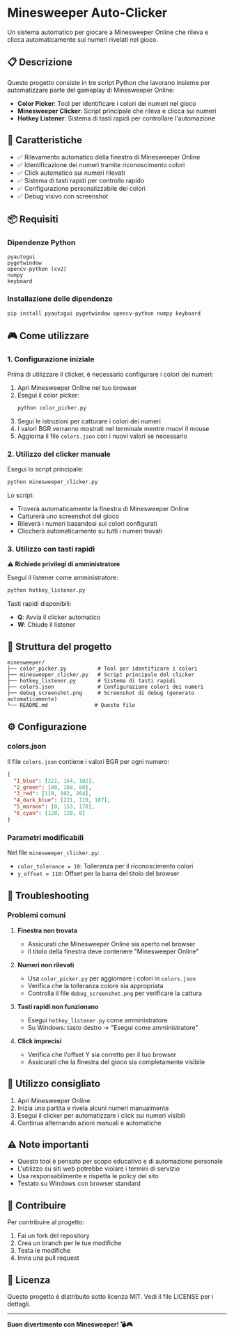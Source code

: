 # Minesweeper Auto-Clicker

Un sistema automatico per giocare a Minesweeper Online che rileva e clicca automaticamente sui numeri rivelati nel gioco.

## 📋 Descrizione

Questo progetto consiste in tre script Python che lavorano insieme per automatizzare parte del gameplay di Minesweeper Online:

- **Color Picker**: Tool per identificare i colori dei numeri nel gioco
- **Minesweeper Clicker**: Script principale che rileva e clicca sui numeri
- **Hotkey Listener**: Sistema di tasti rapidi per controllare l'automazione

## 🚀 Caratteristiche

- ✅ Rilevamento automatico della finestra di Minesweeper Online
- ✅ Identificazione dei numeri tramite riconoscimento colori
- ✅ Click automatico sui numeri rilevati
- ✅ Sistema di tasti rapidi per controllo rapido
- ✅ Configurazione personalizzabile dei colori
- ✅ Debug visivo con screenshot

## 📦 Requisiti

### Dipendenze Python
```
pyautogui
pygetwindow
opencv-python (cv2)
numpy
keyboard
```

### Installazione delle dipendenze
```bash
pip install pyautogui pygetwindow opencv-python numpy keyboard
```

## 🎮 Come utilizzare

### 1. Configurazione iniziale

Prima di utilizzare il clicker, è necessario configurare i colori dei numeri:

1. Apri Minesweeper Online nel tuo browser
2. Esegui il color picker:
   ```bash
   python color_picker.py
   ```
3. Segui le istruzioni per catturare i colori dei numeri
4. I valori BGR verranno mostrati nel terminale mentre muovi il mouse
5. Aggiorna il file `colors.json` con i nuovi valori se necessario

### 2. Utilizzo del clicker manuale

Esegui lo script principale:
```bash
python minesweeper_clicker.py
```

Lo script:
- Troverà automaticamente la finestra di Minesweeper Online
- Catturerà uno screenshot del gioco
- Rileverà i numeri basandosi sui colori configurati
- Cliccherà automaticamente su tutti i numeri trovati

### 3. Utilizzo con tasti rapidi

**⚠️ Richiede privilegi di amministratore**

Esegui il listener come amministratore:
```bash
python hotkey_listener.py
```

Tasti rapidi disponibili:
- **Q**: Avvia il clicker automatico
- **W**: Chiude il listener

## 📁 Struttura del progetto

```
minesweeper/
├── color_picker.py          # Tool per identificare i colori
├── minesweeper_clicker.py   # Script principale del clicker
├── hotkey_listener.py       # Sistema di tasti rapidi
├── colors.json              # Configurazione colori dei numeri
├── debug_screenshot.png     # Screenshot di debug (generato automaticamente)
└── README.md               # Questo file
```

## ⚙️ Configurazione

### colors.json

Il file `colors.json` contiene i valori BGR per ogni numero:

```json
{
  "1_blue": [221, 164, 102],
  "2_green": [80, 160, 80],
  "3_red": [119, 102, 204],
  "4_dark_blue": [221, 119, 187],
  "5_maroon": [0, 153, 170],
  "6_cyan": [128, 128, 0]
}
```

### Parametri modificabili

Nel file `minesweeper_clicker.py`:
- `color_tolerance = 10`: Tolleranza per il riconoscimento colori
- `y_offset = 110`: Offset per la barra del titolo del browser

## 🔧 Troubleshooting

### Problemi comuni

1. **Finestra non trovata**
   - Assicurati che Minesweeper Online sia aperto nel browser
   - Il titolo della finestra deve contenere "Minesweeper Online"

2. **Numeri non rilevati**
   - Usa `color_picker.py` per aggiornare i colori in `colors.json`
   - Verifica che la tolleranza colore sia appropriata
   - Controlla il file `debug_screenshot.png` per verificare la cattura

3. **Tasti rapidi non funzionano**
   - Esegui `hotkey_listener.py` come amministratore
   - Su Windows: tasto destro → "Esegui come amministratore"

4. **Click imprecisi**
   - Verifica che l'offset Y sia corretto per il tuo browser
   - Assicurati che la finestra del gioco sia completamente visibile

## 🎯 Utilizzo consigliato

1. Apri Minesweeper Online
2. Inizia una partita e rivela alcuni numeri manualmente
3. Esegui il clicker per automatizzare i click sui numeri visibili
4. Continua alternando azioni manuali e automatiche

## ⚠️ Note importanti

- Questo tool è pensato per scopo educativo e di automazione personale
- L'utilizzo su siti web potrebbe violare i termini di servizio
- Usa responsabilmente e rispetta le policy del sito
- Testato su Windows con browser standard

## 🤝 Contribuire

Per contribuire al progetto:
1. Fai un fork del repository
2. Crea un branch per le tue modifiche
3. Testa le modifiche
4. Invia una pull request

## 📄 Licenza

Questo progetto è distribuito sotto licenza MIT. Vedi il file LICENSE per i dettagli.

---

**Buon divertimento con Minesweeper! 💣🎮**

